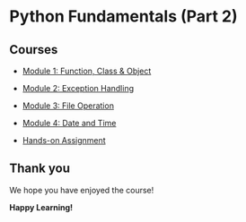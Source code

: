 # Python Fundamentals (Part 2)

## Courses
- [Module 1: Function, Class & Object](courses/1-function-class-object.md)

- [Module 2: Exception Handling](courses/2-exception-handling.md)

- [Module 3: File Operation](courses/3-file-operation.md)

- [Module 4: Date and Time](courses/4-date-and-time.md)

- [Hands-on Assignment](assignments/README.md)

## Thank you
We hope you have enjoyed the course!

**Happy Learning!**